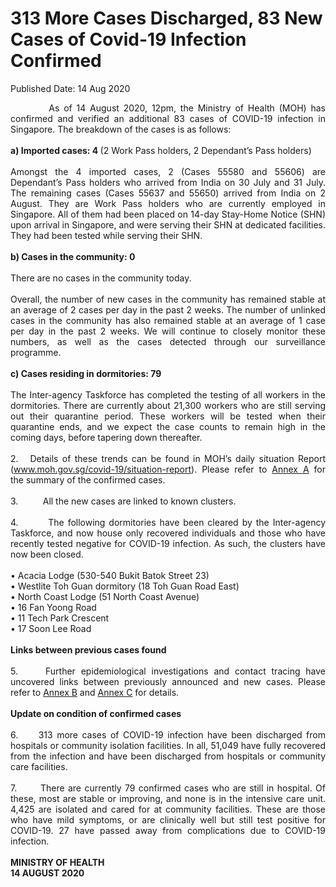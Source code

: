 <html>
    <meta http-equiv="Content-Type" content="text/html; charset=utf-8"/>
    <meta charset="utf-8"/>
    <title>313 More Cases Discharged, 83 New Cases of Covid-19 Infection Confirmed</title>
    <body><h1>313 More Cases Discharged, 83 New Cases of Covid-19 Infection Confirmed</h1>
    <p>Published Date: 14 Aug 2020</p> <p style="text-align: justify;">&nbsp; &nbsp; &nbsp; &nbsp; &nbsp;As of 14 August 2020, 12pm, the Ministry of Health (MOH) has confirmed and verified an additional 83 cases of COVID-19 infection in Singapore. The breakdown of the cases is as follows:<br><br><strong>a) Imported cases: 4 </strong>(2 Work Pass holders, 2 Dependant’s Pass holders)<br><br>Amongst the 4 imported cases, 2 (Cases 55580 and 55606) are Dependant’s Pass holders who arrived from India on 30 July and 31 July. The remaining cases (Cases 55637 and 55650) arrived from India on 2 August. They are Work Pass holders who are currently employed in Singapore. All of them had been placed on 14-day Stay-Home Notice (SHN) upon arrival in Singapore, and were serving their SHN at dedicated facilities. They had been tested while serving their SHN.<br><br><strong>b) Cases in the community: 0<br></strong><br>There are no cases in the community today.&nbsp;<br><br>Overall, the number of new cases in the community has remained stable at an average of 2 cases per day in the past 2 weeks. The number of unlinked cases in the community has also remained stable at an average of 1 case per day in the past 2 weeks. We will continue to closely monitor these numbers, as well as the cases detected through our surveillance programme.<br><br><strong>c) Cases residing in dormitories: 79<br></strong><br>The Inter-agency Taskforce has completed the testing of all workers in the dormitories. There are currently about 21,300 workers who are still serving out their quarantine period. These workers will be tested when their quarantine ends, and we expect the case counts to remain high in the coming days, before tapering down thereafter.<br><br>2.&nbsp; &nbsp;Details of these trends can be found in MOH’s daily situation Report (<a href="http://www.moh.gov.sg/covid-19/situation-report" title="" class="" target="">www.moh.gov.sg/covid-19/situation-report</a>). Please refer to <a href="/docs/librariesprovider5/default-document-library/annex-a51c19238909e433784517d6b0efe97b5.pdf?sfvrsn=18f54985_0" title="Annex A">Annex A</a>&nbsp;for the summary of the confirmed cases.&nbsp;<br><br>3.&nbsp; &nbsp; &nbsp; &nbsp; &nbsp; All the new cases are linked to known clusters.&nbsp;<br><br>4.&nbsp; &nbsp; &nbsp; &nbsp; The following dormitories have been cleared by the Inter-agency Taskforce, and now house only recovered individuals and those who have recently tested negative for COVID-19 infection. As such, the clusters have now been closed.&nbsp;<br><br>• Acacia Lodge (530-540 Bukit Batok Street 23)<br>• Westlite Toh Guan dormitory (18 Toh Guan Road East)<br>• North Coast Lodge (51 North Coast Avenue)<br>• 16 Fan Yoong Road&nbsp;<br>• 11 Tech Park Crescent&nbsp;<br>• 17 Soon Lee Road&nbsp;<br>&nbsp;<br><strong>Links between previous cases found<br></strong><br>5.&nbsp; &nbsp; &nbsp;Further epidemiological investigations and contact tracing have uncovered links between previously announced and new cases. Please refer to <a href="/docs/librariesprovider5/default-document-library/annex-bc09910ec64f54eed939dcdb6b4060bf5.pdf?sfvrsn=f11aae89_0" title="Annex B">Annex B</a>&nbsp;and <a href="/docs/librariesprovider5/default-document-library/annex-c7092c3afefae4628a64730ec0154c30e.pdf?sfvrsn=75b5ab3e_0" title="Annex C">Annex C</a>&nbsp;for details.&nbsp;<br><br><strong>Update on condition of confirmed cases<br></strong><br>6.&nbsp; &nbsp; &nbsp;313 more cases of COVID-19 infection have been discharged from hospitals or community isolation facilities. In all, 51,049 have fully recovered from the infection and have been discharged from hospitals or community care facilities.&nbsp;<br><br>7.&nbsp; &nbsp; &nbsp; &nbsp;There are currently 79 confirmed cases who are still in hospital. Of these, most are stable or improving, and none is in the intensive care unit. 4,425 are isolated and cared for at community facilities. These are those who have mild symptoms, or are clinically well but still test positive for COVID-19. 27 have passed away from complications due to COVID-19 infection.&nbsp;<br><br><strong>MINISTRY OF HEALTH<br>14 AUGUST 2020</strong></p></body>
</html>